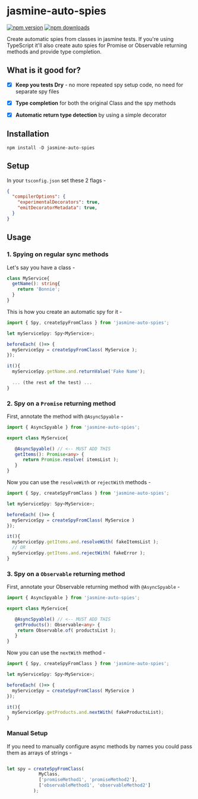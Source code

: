# jasmine-auto-spies

[![npm version](https://img.shields.io/npm/v/jasmine-auto-spies.svg?style=flat-square)](https://www.npmjs.org/package/jasmine-auto-spies)
[![npm downloads](https://img.shields.io/npm/dm/jasmine-auto-spies.svg?style=flat-square)](http://npm-stat.com/charts.html?package=jasmine-auto-spies&from=2017-07-26)

Create automatic spies from classes in jasmine tests. 
If you're using TypeScript it'll also create auto spies for Promise or Observable returning methods and provide type completion. 

## What is it good for?

- [x] **Keep you tests Dry** - no more repeated spy setup code, no need for separate spy files

- [x] **Type completion** for both the original Class and the spy methods

- [x] **Automatic return type detection** by using a simple decorator

## Installation

`npm install -D jasmine-auto-spies`

## Setup
In your `tsconfig.json` set these 2 flags - 

```json
{
  "compilerOptions": {
    "experimentalDecorators": true,
    "emitDecoratorMetadata": true,
  }
}
```

## Usage

### 1. Spying on regular sync methods

Let's say you have a class -

```ts
class MyService{
  getName(): string{
    return 'Bonnie';
  }
}
```

This is how you create an automatic spy for it - 

```ts
import { Spy, createSpyFromClass } from 'jasmine-auto-spies';

let myServiceSpy: Spy<MyService>;

beforeEach( ()=> {
  myServiceSpy = createSpyFromClass( MyService );
});

it(){
  myServiceSpy.getName.and.returnValue('Fake Name');
  
  ... (the rest of the test) ...
}
```

### 2. Spy on a `Promise` returning method

First, annotate the method with `@AsyncSpyable` - 
```ts
import { AsyncSpyable } from 'jasmine-auto-spies';

export class MyService{

   @AsyncSpyable() // <-- MUST ADD THIS
   getItems(): Promise<any> {
      return Promise.resolve( itemsList );
   } 
}
```

Now you can use the `resolveWith` or `rejectWith` methods - 

```ts
import { Spy, createSpyFromClass } from 'jasmine-auto-spies';

let myServiceSpy: Spy<MyService>;

beforeEach( ()=> {
  myServiceSpy = createSpyFromClass( MyService )
});

it(){
  myServiceSpy.getItems.and.resolveWith( fakeItemsList );
  // OR
  myServiceSpy.getItems.and.rejectWith( fakeError );
}

```


### 3. Spy on a `Observable` returning method

First, annotate your Observable returning method with `@AsyncSpyable` - 
```ts
import { AsyncSpyable } from 'jasmine-auto-spies';

export class MyService{

   @AsyncSpyable() // <-- MUST ADD THIS
   getProducts(): Observable<any> {
    return Observable.of( productsList );
   }
}
```

Now you can use the `nextWith` method - 

```ts
import { Spy, createSpyFromClass } from 'jasmine-auto-spies';

let myServiceSpy: Spy<MyService>;

beforeEach( ()=> {
  myServiceSpy = createSpyFromClass( MyService )
});

it(){
  myServiceSpy.getProducts.and.nextWith( fakeProductsList);
}

```


### Manual Setup

If you need to manually configure async methods by names you could pass them as arrays of strings -

```ts

let spy = createSpyFromClass(
            MyClass, 
            ['promiseMethod1', 'promiseMethod2'],
            ['observableMethod1', 'observableMethod2']
          );

```
